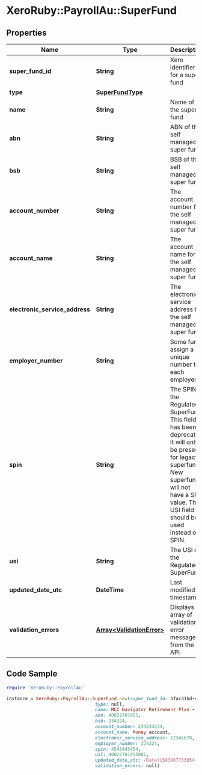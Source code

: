 # XeroRuby::PayrollAu::SuperFund

## Properties

Name | Type | Description | Notes
------------ | ------------- | ------------- | -------------
**super_fund_id** | **String** | Xero identifier for a super fund | [optional] 
**type** | [**SuperFundType**](SuperFundType.md) |  | 
**name** | **String** | Name of the super fund | [optional] 
**abn** | **String** | ABN of the self managed super fund | [optional] 
**bsb** | **String** | BSB of the self managed super fund | [optional] 
**account_number** | **String** | The account number for the self managed super fund. | [optional] 
**account_name** | **String** | The account name for the self managed super fund. | [optional] 
**electronic_service_address** | **String** | The electronic service address for the self managed super fund. | [optional] 
**employer_number** | **String** | Some funds assign a unique number to each employer | [optional] 
**spin** | **String** | The SPIN of the Regulated SuperFund. This field has been deprecated. It will only be present for legacy superfunds. New superfunds will not have a SPIN value. The USI field should be used instead of SPIN. | [optional] 
**usi** | **String** | The USI of the Regulated SuperFund | [optional] 
**updated_date_utc** | **DateTime** | Last modified timestamp | [optional] 
**validation_errors** | [**Array&lt;ValidationError&gt;**](ValidationError.md) | Displays array of validation error messages from the API | [optional] 

## Code Sample

```ruby
require 'XeroRuby::PayrollAu'

instance = XeroRuby::PayrollAu::SuperFund.new(super_fund_id: bfac31bd-ea62-4fc8-a5e7-7965d9504b15,
                                 type: null,
                                 name: MLC Navigator Retirement Plan - Superannuation Service (including Series 2) (MLC Superannuation Fund),
                                 abn: 40022701955,
                                 bsb: 234324,
                                 account_number: 234234234,
                                 account_name: Money account,
                                 electronic_service_address: 12345678,
                                 employer_number: 324324,
                                 spin: 4545445454,
                                 usi: 40022701955001,
                                 updated_date_utc: /Date(1583967733054+0000)/,
                                 validation_errors: null)
```


